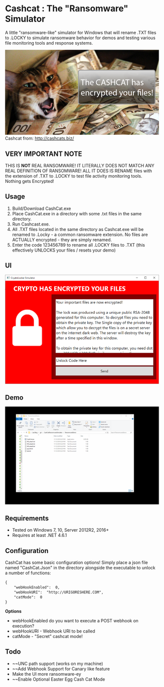 Cashcat : The "Ransomware" Simulator
==================
A little "ransomware-like" simulator for Windows that will rename .TXT files to .LOCKY to simulate ransomware behavior for demos and testing various file monitoring tools and response systems. 

![](./img/cashcat.png)  
Cashcat from: http://cashcats.biz/

## VERY IMPORTANT NOTE
THIS IS **NOT** REAL RANSOMWARE! IT LITERALLY DOES NOT MATCH ANY REAL DEFINITION OF RANSOMWARE! ALL IT DOES IS RENAME files with the extension of .TXT to .LOCKY to test file activity monitoring tools. Nothing gets Encrypted!

## Usage
1. Build/Download CashCat.exe 
2. Place CashCat.exe in a directory with some .txt files in the same directory.
3. Run Cashcast.exe.
4. All .TXT files located in the same directory as Cashcat.exe will be renamed to .Locky - a common ransomware extension. No files are ACTUALLY encrypted - they are simply renamed.
5. Enter the code 123456789 to rename all .LOCKY files to .TXT (this effectively UNLOCKS your files / resets your demo)

## UI
![](./img/CryptoLocker_Simulator.png)

## Demo
![](./img/cashcatdemo.gif)

## Requirements
+ Tested on Windows 7, 10, Server 2012R2, 2016+ 
+ Requires at least .NET 4.6.1



## Configuration
CashCat has some basic configuration options! Simply place a json file named "CashCat.Json" in the directory alongside the executable to unlock a number of functions:

```
{
    "webHookEnabled":  0,
    "webHookURI":  "http://URIGORESHERE.COM",
    "catMode":  0
}

```
**Options**
* webHookEnabled do you want to execute a POST webhook on execution?
* webHookURI - Webhook URI to be called
* catMode - "Secret" cashcat mode!


## Todo
+ ~~UNC path support (works on my machine)
+ ~~Add Webhook Support for Canary like feature
+ Make the UI more ransomware-ey
+ ~~Enable Optional Easter Egg Cash Cat Mode